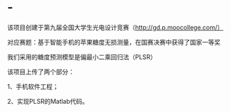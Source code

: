 # -
该项目创建于第九届全国大学生光电设计竞赛（http://gd.p.moocollege.com/）

对应赛题：基于智能手机的苹果糖度无损测量，在国赛决赛中获得了国家一等奖

我们采用的糖度预测模型是偏最小二乘回归法（PLSR）

该项目上传了两个部分： 

1、手机软件工程；

2、实现PLSR的Matlab代码。
